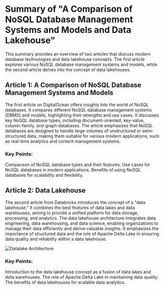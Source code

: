 # Summary of "A Comparison of NoSQL Database Management Systems and Models and Data Lakehouse"


This summary provides an overview of two articles that discuss modern database technologies and data lakehouse concepts. The first article explores various NoSQL database management systems and models, while the second article delves into the concept of data lakehouses.

## Article 1: A Comparison of NoSQL Database Management Systems and Models
The first article on DigitalOcean offers insights into the world of NoSQL databases. It compares different NoSQL database management systems (DBMS) and models, highlighting their strengths and use cases. It discusses key NoSQL database types, including document-oriented, key-value, column-family, and graph databases. The article emphasizes that NoSQL databases are designed to handle large volumes of unstructured or semi-structured data, making them suitable for various modern applications, such as real-time analytics and content management systems.

### Key Points:
Comparison of NoSQL database types and their features.
Use cases for NoSQL databases in modern applications.
Benefits of using NoSQL databases for scalability and flexibility.

## Article 2: Data Lakehouse
The second article from Databricks introduces the concept of a "data lakehouse." It combines the best features of data lakes and data warehouses, aiming to provide a unified platform for data storage, processing, and analytics. The data lakehouse architecture integrates data engineering, data warehousing, and data science, enabling organizations to manage their data efficiently and derive valuable insights. It emphasizes the importance of structured data and the role of Apache Delta Lake in ensuring data quality and reliability within a data lakehouse.

![Datalake Architecture](https://www.databricks.com/wp-content/uploads/2020/01/data-lakehouse-new.png)

### Key Points:
Introduction to the data lakehouse concept as a fusion of data lakes and data warehouses.
The role of Apache Delta Lake in maintaining data quality.
The benefits of data lakehouses for scalable data analytics.
